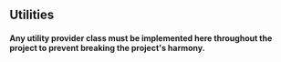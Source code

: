 ## Utilities
#### Any utility provider class must be implemented here throughout the project to prevent breaking the project's harmony.